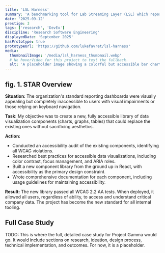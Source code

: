 ```yaml
---
title: 'LSL Harness'
summary: 'A benchmarking tool for Lab Streaming Layer (LSL) which reports jitter, latency, and dropped packets'
date: '2025-09-12'
prestige: 3
tags: ['research', 'DevEx']
discipline: 'Research Software Engineering'
displayedDate: 'September 2025'
hasPrototype: true
prototypeUrl: 'https://github.com/lukefavret/lsl-harness'
media:
  thumbnailImage: '/media/lsl_harness_thumbnail.webp'
  # No hoverVideo for this project to test the fallback.
  alt: 'A placeholder image showing a colorful but accessible bar chart.'
---
```


## fig. 1. STAR Overview

**Situation:** The organization's standard reporting dashboards were visually appealing but completely inaccessible to users with visual impairments or those relying on keyboard navigation.

**Task:** My objective was to create a new, fully accessible library of data visualization components (charts, graphs, tables) that could replace the existing ones without sacrificing aesthetics.

**Action:**
- Conducted an accessibility audit of the existing components, identifying all WCAG violations.
- Researched best practices for accessible data visualizations, including color contrast, focus management, and ARIA roles.
- Built a new component library from the ground up in React, with accessibility as the primary design constraint.
- Wrote comprehensive documentation for each component, including usage guidelines for maintaining accessibility.

**Result:** The new library passed all WCAG 2.2 AA tests. When deployed, it allowed all users, regardless of ability, to access and understand critical company data. The project has become the new standard for all internal tooling.

## Full Case Study

TODO: This is where the full, detailed case study for Project Gamma would go. It would include sections on research, ideation, design process, technical implementation, and outcomes. For now, it is a placeholder.
